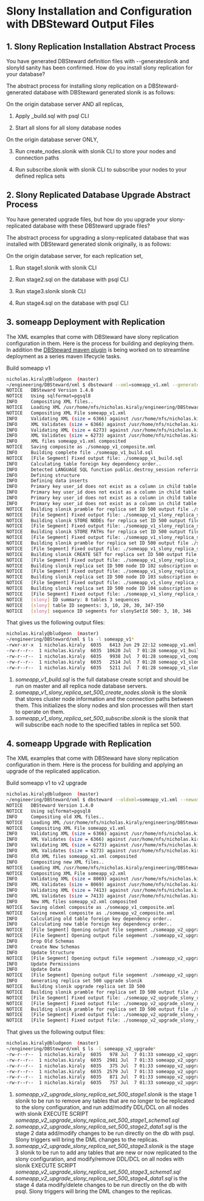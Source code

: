 # Slony Installation and Configuration with DBSteward Output Files


## 1. Slony Replication Installation Abstract Process

You have generated DBSteward definition files with --generateslonik and slonyId sanity has been confirmed. How do you install slony replication for your database?

The abstract process for installing slony replication on a DBSteward-generated database with DBSteward generated slonik is as follows:

On the origin database server AND all replicas,

1. Apply _build.sql with psql CLI

2. Start all slons for all slony database nodes

On the origin database server ONLY,

3. Run create_nodes.slonik with slonik CLI to store your nodes and connection paths

4. Run subscribe.slonik with slonik CLI to subscribe your nodes to your defined replica sets


## 2. Slony Replicated Database Upgrade Abstract Process

You have generated upgrade files, but how do you upgrade your slony-replicated database with these DBSteward upgrade files?

The abstract process for upgrading a slony-replicated database that was installed with DBSteward generated slonik originally, is as follows:

On the origin database server, for each replication set,

1. Run stage1.slonik with slonik CLI

2. Run stage2.sql on the database with psql CLI

3. Run stage3.slonik slonik CLI

4. Run stage4.sql on the database with psql CLI


## 3. someapp Deployment with Replication

The XML examples that come with DBSteward have slony replication configuration in them. Here is the process for building and deploying them. In addition the [DBSteward maven plugin](https://github.com/nkiraly/dbsteward-maven-plugin) is being worked on to streamline deployment as a series maven lifecycle tasks.

Build someapp v1
```bash
nicholas.kiraly@bludgeon  (master)
~/engineering/DBSteward/xml $ dbsteward --xml=someapp_v1.xml --generateslonik -v
NOTICE   DBSteward Version 1.4.0
NOTICE   Using sqlformat=pgsql8
INFO     Compositing XML files..
NOTICE   Loading XML /usr/home/nfs/nicholas.kiraly/engineering/DBSteward/xml/someapp_v1.xml..
NOTICE   Compositing XML File someapp_v1.xml
INFO     Validating XML (size = 6366) against /usr/home/nfs/nicholas.kiraly/engineering/DBSteward/lib/DBSteward/dbsteward.dtd
INFO     XML Validates (size = 6366) against /usr/home/nfs/nicholas.kiraly/engineering/DBSteward/lib/DBSteward/dbsteward.dtd OK
INFO     Validating XML (size = 6273) against /usr/home/nfs/nicholas.kiraly/engineering/DBSteward/lib/DBSteward/dbsteward.dtd
INFO     XML Validates (size = 6273) against /usr/home/nfs/nicholas.kiraly/engineering/DBSteward/lib/DBSteward/dbsteward.dtd OK
INFO     XML files someapp_v1.xml composited
NOTICE   Saving composite as ./someapp_v1_composite.xml
INFO     Building complete file ./someapp_v1_build.sql
NOTICE   [File Segment] Fixed output file: ./someapp_v1_build.sql
INFO     Calculating table foreign key dependency order..
INFO     Detected LANGUAGE SQL function public.destroy_session referring to table public.session_information in the database definition
INFO     Defining structure
INFO     Defining data inserts
INFO     Primary key user_id does not exist as a column in child table partition_0, but may exist in parent table
INFO     Primary key user_id does not exist as a column in child table partition_1, but may exist in parent table
INFO     Primary key user_id does not exist as a column in child table partition_2, but may exist in parent table
INFO     Primary key user_id does not exist as a column in child table partition_3, but may exist in parent table
NOTICE   Building slonik pramble for replica set ID 500 output file ./someapp_v1_slony_replica_set_500_create_nodes.slonik
NOTICE   [File Segment] Fixed output file: ./someapp_v1_slony_replica_set_500_create_nodes.slonik
NOTICE   Building slonik STORE NODEs for replica set ID 500 output file ./someapp_v1_slony_replica_set_500_create_nodes.slonik
NOTICE   [File Segment] Fixed output file: ./someapp_v1_slony_replica_set_500_create_nodes.slonik
NOTICE   Building slonik STORE PATHs for replica set ID 500 output file ./someapp_v1_slony_replica_set_500_create_nodes.slonik
NOTICE   [File Segment] Fixed output file: ./someapp_v1_slony_replica_set_500_create_nodes.slonik
NOTICE   Building slonik pramble for replica set ID 500 output file ./someapp_v1_slony_replica_set_500_subscribe.slonik
NOTICE   [File Segment] Fixed output file: ./someapp_v1_slony_replica_set_500_subscribe.slonik
NOTICE   Building slonik CREATE SET for replica set ID 500 output file ./someapp_v1_slony_replica_set_500_subscribe.slonik
NOTICE   [File Segment] Fixed output file: ./someapp_v1_slony_replica_set_500_subscribe.slonik
NOTICE   Building slonik replica set ID 500 node ID 102 subscription output file ./someapp_v1_slony_replica_set_500_subscribe.slonik
NOTICE   [File Segment] Fixed output file: ./someapp_v1_slony_replica_set_500_subscribe.slonik
NOTICE   Building slonik replica set ID 500 node ID 103 subscription output file ./someapp_v1_slony_replica_set_500_subscribe.slonik
NOTICE   [File Segment] Fixed output file: ./someapp_v1_slony_replica_set_500_subscribe.slonik
NOTICE   Building slonik replica set ID 500 node ID 104 subscription output file ./someapp_v1_slony_replica_set_500_subscribe.slonik
NOTICE   [File Segment] Fixed output file: ./someapp_v1_slony_replica_set_500_subscribe.slonik
NOTICE   [slony] ID summary: 8 tables 3 sequences
NOTICE   [slony] table ID segments: 3, 10, 20, 30, 347-350
NOTICE   [slony] sequence ID segments for slonySetId 500: 3, 10, 346
```

That gives us the following output files:
```bash
nicholas.kiraly@bludgeon  (master)
~/engineering/DBSteward/xml $ ls -l someapp_v1*
-rwxr-xr-x  1 nicholas.kiraly  6035   6413 Jun 29 22:12 someapp_v1.xml
-rw-r--r--  1 nicholas.kiraly  6035  10620 Jul  7 01:28 someapp_v1_build.sql
-rw-r--r--  1 nicholas.kiraly  6035   9938 Jul  7 01:28 someapp_v1_composite.xml
-rw-r--r--  1 nicholas.kiraly  6035   2514 Jul  7 01:28 someapp_v1_slony_replica_set_500_create_nodes.slonik
-rw-r--r--  1 nicholas.kiraly  6035   5211 Jul  7 01:28 someapp_v1_slony_replica_set_500_subscribe.slonik
```

1. *someapp_v1_build.sql* is the full database create script and should be run on master and all replica node database servers.
2. *someapp_v1_slony_replica_set_500_create_nodes.slonik* is the slonik that stores cluster node information and the connection paths between them. This initializes the slony nodes and slon processes will then start to operate on them.
3. *someapp_v1_slony_replica_set_500_subscribe.slonik* is the slonik that will subscribe each node to the specified tables in replica set 500.


## 4. someapp Upgrade with Replication

The XML examples that come with DBSteward have slony replication configuration in them. Here is the process for building and applying an upgrade of the replicated application.

Build someapp v1 to v2 upgrade
```bash
nicholas.kiraly@bludgeon  (master)
~/engineering/DBSteward/xml $ dbsteward --oldxml=someapp_v1.xml --newxml=someapp_v2.xml --generateslonik -v
NOTICE   DBSteward Version 1.4.0
NOTICE   Using sqlformat=pgsql8
INFO     Compositing old XML files..
NOTICE   Loading XML /usr/home/nfs/nicholas.kiraly/engineering/DBSteward/xml/someapp_v1.xml..
NOTICE   Compositing XML File someapp_v1.xml
INFO     Validating XML (size = 6366) against /usr/home/nfs/nicholas.kiraly/engineering/DBSteward/lib/DBSteward/dbsteward.dtd
INFO     XML Validates (size = 6366) against /usr/home/nfs/nicholas.kiraly/engineering/DBSteward/lib/DBSteward/dbsteward.dtd OK
INFO     Validating XML (size = 6273) against /usr/home/nfs/nicholas.kiraly/engineering/DBSteward/lib/DBSteward/dbsteward.dtd
INFO     XML Validates (size = 6273) against /usr/home/nfs/nicholas.kiraly/engineering/DBSteward/lib/DBSteward/dbsteward.dtd OK
INFO     Old XML files someapp_v1.xml composited
INFO     Compositing new XML files..
NOTICE   Loading XML /usr/home/nfs/nicholas.kiraly/engineering/DBSteward/xml/someapp_v2.xml..
NOTICE   Compositing XML File someapp_v2.xml
INFO     Validating XML (size = 8069) against /usr/home/nfs/nicholas.kiraly/engineering/DBSteward/lib/DBSteward/dbsteward.dtd
INFO     XML Validates (size = 8069) against /usr/home/nfs/nicholas.kiraly/engineering/DBSteward/lib/DBSteward/dbsteward.dtd OK
INFO     Validating XML (size = 7413) against /usr/home/nfs/nicholas.kiraly/engineering/DBSteward/lib/DBSteward/dbsteward.dtd
INFO     XML Validates (size = 7413) against /usr/home/nfs/nicholas.kiraly/engineering/DBSteward/lib/DBSteward/dbsteward.dtd OK
INFO     New XML files someapp_v2.xml composited
NOTICE   Saving oldxml composite as ./someapp_v1_composite.xml
NOTICE   Saving newxml composite as ./someapp_v2_composite.xml
INFO     Calculating old table foreign key dependency order..
INFO     Calculating new table foreign key dependency order..
NOTICE   [File Segment] Opening output file segement ./someapp_v2_upgrade_slony_replica_set_500_stage1_schema1.sql
NOTICE   [File Segment] Opening output file segement ./someapp_v2_upgrade_slony_replica_set_500_stage2_data1.sql
INFO     Drop Old Schemas
INFO     Create New Schemas
INFO     Update Structure
NOTICE   [File Segment] Opening output file segement ./someapp_v2_upgrade_slony_replica_set_500_stage3_schema1.sql
INFO     Update Permissions
INFO     Update Data
NOTICE   [File Segment] Opening output file segement ./someapp_v2_upgrade_slony_replica_set_500_stage4_data1.sql
INFO     Generating replica set 500 upgrade slonik
NOTICE   Building slonik upgrade replica set ID 500
NOTICE   Building slonik pramble for replica set ID 500 output file ./someapp_v2_upgrade_slony_replica_set_500_stage1.slonik
NOTICE   [File Segment] Fixed output file: ./someapp_v2_upgrade_slony_replica_set_500_stage1.slonik
NOTICE   [File Segment] Fixed output file: ./someapp_v2_upgrade_slony_replica_set_500_stage1.slonik
NOTICE   Building slonik pramble for replica set ID 500 output file ./someapp_v2_upgrade_slony_replica_set_500_stage3.slonik
NOTICE   [File Segment] Fixed output file: ./someapp_v2_upgrade_slony_replica_set_500_stage3.slonik
NOTICE   [File Segment] Fixed output file: ./someapp_v2_upgrade_slony_replica_set_500_stage3.slonik
```

That gives us the following output files:
```bash
nicholas.kiraly@bludgeon  (master)
~/engineering/DBSteward/xml $ ls -l someapp_v2_upgrade*
-rw-r--r--  1 nicholas.kiraly  6035   978 Jul  7 01:33 someapp_v2_upgrade_slony_replica_set_500_stage1.slonik
-rw-r--r--  1 nicholas.kiraly  6035  2981 Jul  7 01:33 someapp_v2_upgrade_slony_replica_set_500_stage1_schema1.sql
-rw-r--r--  1 nicholas.kiraly  6035   375 Jul  7 01:33 someapp_v2_upgrade_slony_replica_set_500_stage2_data1.sql
-rw-r--r--  1 nicholas.kiraly  6035  2579 Jul  7 01:33 someapp_v2_upgrade_slony_replica_set_500_stage3.slonik
-rw-r--r--  1 nicholas.kiraly  6035   871 Jul  7 01:33 someapp_v2_upgrade_slony_replica_set_500_stage3_schema1.sql
-rw-r--r--  1 nicholas.kiraly  6035   757 Jul  7 01:33 someapp_v2_upgrade_slony_replica_set_500_stage4_data1.sql
```

1. *someapp_v2_upgrade_slony_replica_set_500_stage1.slonik* is the stage 1 slonik to be run to remove any tables that are no longer to be replicated to the slony configuration, and run add/modify DDL/DCL on all nodes with slonik EXECUTE SCRIPT *someapp_v2_upgrade_slony_replica_set_500_stage1_schema1.sql*
2. *someapp_v2_upgrade_slony_replica_set_500_stage2_data1.sql* is the stage 2 data add/modify changes to be run directly on the db with psql. Slony triggers will bring the DML changes to the replicas.
3. *someapp_v2_upgrade_slony_replica_set_500_stage3.slonik* is the stage 3 slonik to be run to add any tables that are new or now replicated to the slony configuration, and modify/remove DDL/DCL on all nodes with slonik EXECUTE SCRIPT *someapp_v2_upgrade_slony_replica_set_500_stage3_schema1.sql*
4. *someapp_v2_upgrade_slony_replica_set_500_stage4_data1.sql* is the stage 4 data modify/delete changes to be run directly on the db with psql. Slony triggers will bring the DML changes to the replicas.

